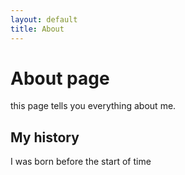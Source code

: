 ```yaml
---
layout: default
title: About
---
```

# About page

this page tells you everything about me.

## My history

I was born before the start of time
